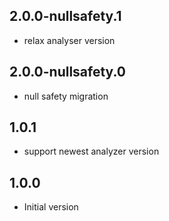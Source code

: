 ## 2.0.0-nullsafety.1

- relax analyser version


## 2.0.0-nullsafety.0

- null safety migration

## 1.0.1

- support newest analyzer version

## 1.0.0

- Initial version
